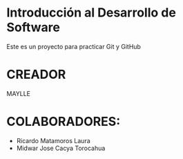 # Introducción al Desarrollo de Software
Este es un proyecto para practicar Git y GitHub
# CREADOR 
MAYLLE
# COLABORADORES: 

- Ricardo Matamoros Laura
- Midwar Jose Cacya Torocahua
